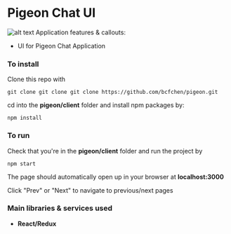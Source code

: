# Pigeon Chat UI
![alt text](https://imgix.bustle.com/uploads/image/2017/10/30/055fe6ae-2903-4adf-958e-5d009d566d7d-cre-32885_r.jpg?w=970&h=546&fit=crop&crop=faces&auto=format&q=70 "Project Pigeon")
Application features & callouts:
- UI for Pigeon Chat Application

### To install
Clone this repo with 
```
git clone git clone git clone https://github.com/bcfchen/pigeon.git
```
cd into the __pigeon/client__ folder and install npm packages by:
```
npm install
```

### To run
Check that you're in the __pigeon/client__ folder and run the project by
```
npm start
```

The page should automatically open up in your browser at __localhost:3000__

Click "Prev" or "Next" to navigate to previous/next pages

### Main libraries & services used
- __React/Redux__